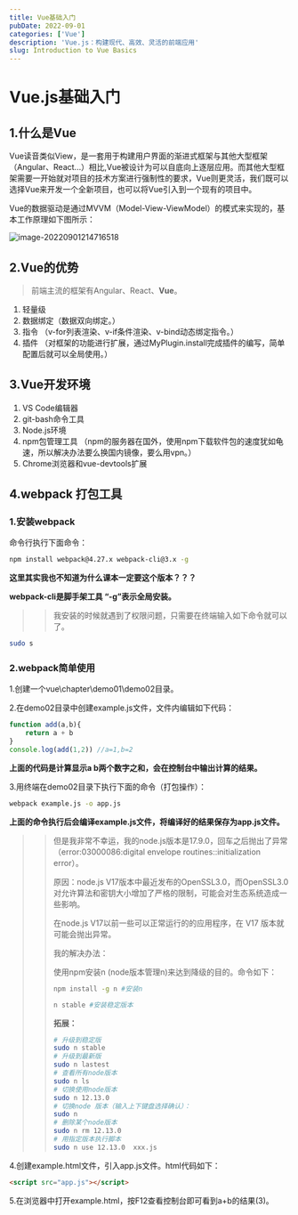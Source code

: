 ```yaml
---
title: Vue基础入门
pubDate: 2022-09-01
categories: ['Vue']
description: 'Vue.js：构建现代、高效、灵活的前端应用'
slug: Introduction to Vue Basics
---
```


# Vue.js基础入门

## 1.什么是Vue

​	Vue读音类似View，是一套用于构建用户界面的渐进式框架与其他大型框架（Angular、React...）相比,Vue被设计为可以自底向上逐层应用。而其他大型框架需要一开始就对项目的技术方案进行强制性的要求，Vue则更灵活，我们既可以选择Vue来开发一个全新项目，也可以将Vue引入到一个现有的项目中。

​	Vue的数据驱动是通过MVVM（Model-View-ViewModel）的模式来实现的，基本工作原理如下图所示：

![image-20220901214716518](/images/Vue/1.png)

## 2.Vue的优势

> 前端主流的框架有Angular、React、**Vue**。

1. 轻量级
2. 数据绑定（数据双向绑定。）
3. 指令 （v-for列表渲染、v-if条件渲染、v-bind动态绑定指令。）
4. 插件 （对框架的功能进行扩展，通过MyPlugin.install完成插件的编写，简单配置后就可以全局使用。）

## 3.Vue开发环境

1. VS Code编辑器
2. git-bash命令工具
3. Node.js环境
4. npm包管理工具 （npm的服务器在国外，使用npm下载软件包的速度犹如龟速，所以解决办法要么换国内镜像，要么用vpn。）
5. Chrome浏览器和vue-devtools扩展

## 4.webpack 打包工具

### 1.安装webpack

命令行执行下面命令：

```bash
npm install webpack@4.27.x webpack-cli@3.x -g
```

**这里其实我也不知道为什么课本一定要这个版本？？？**

**webpack-cli是脚手架工具 “-g”表示全局安装。**

> > 我安装的时候就遇到了权限问题，只需要在终端输入如下命令就可以了。

```bash
sudo s
```

### 2.webpack简单使用

1.创建一个vue\chapter\demo01\demo02目录。

2.在demo02目录中创建example.js文件，文件内编辑如下代码：

```js
function add(a,b){
    return a + b
}
console.log(add(1,2)) //a=1,b=2
```

**上面的代码是计算显示a b两个数字之和，会在控制台中输出计算的结果。**

3.用终端在demo02目录下执行下面的命令（打包操作）：

```cmd
webpack example.js -o app.js
```

**上面的命令执行后会编译example.js文件，将编译好的结果保存为app.js文件。**

> > 但是我非常不幸运，我的node.js版本是17.9.0，回车之后抛出了异常（error:03000086:digital envelope routines::initialization error）。
> >
> > 原因：node.js V17版本中最近发布的OpenSSL3.0，而OpenSSL3.0对允许算法和密钥大小增加了严格的限制，可能会对生态系统造成一些影响。
> >
> > 在node.js V17以前一些可以正常运行的的应用程序，在 V17 版本就可能会抛出异常。
> >
> > 我的解决办法：
> >
> > 使用npm安装n (node版本管理n)来达到降级的目的。命令如下：
> >
> > ```bash
> > npm install -g n #安装n
> > ```
> >
> > ```bash
> > n stable #安装稳定版本
> > ```
> >
> > **拓展：**
> >
> > ```bash
> > # 升级到稳定版
> > sudo n stable
> > # 升级到最新版
> > sudo n lastest
> > # 查看所有node版本
> > sudo n ls
> > # 切换使用node版本
> > sudo n 12.13.0
> > # 切换node 版本（输入上下键盘选择确认）：
> > sudo n
> > # 删除某个node版本
> > sudo n rm 12.13.0
> > # 用指定版本执行脚本
> > sudo n use 12.13.0  xxx.js
> > ```
> >
> > 

4.创建example.html文件，引入app.js文件。html代码如下：

```html
<script src="app.js"></script>
```

5.在浏览器中打开example.html，按F12查看控制台即可看到a+b的结果(3)。



